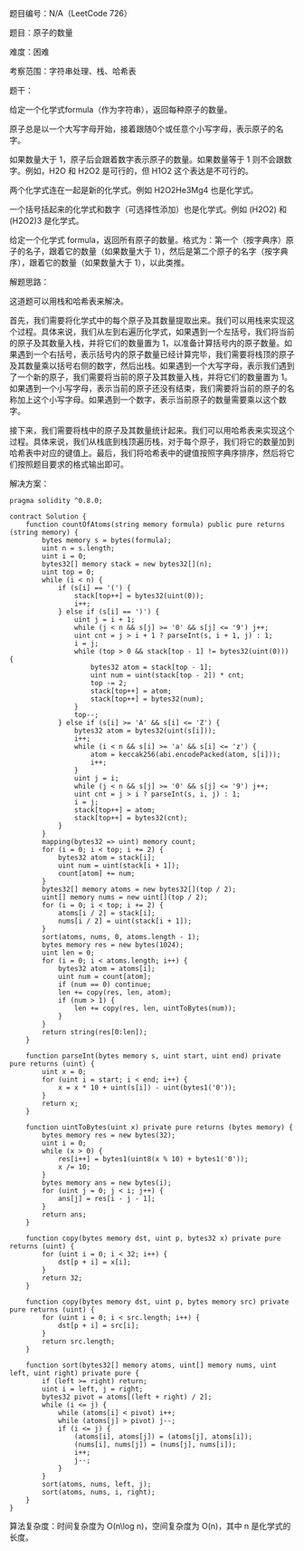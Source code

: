 题目编号：N/A（LeetCode 726）

题目：原子的数量

难度：困难

考察范围：字符串处理、栈、哈希表

题干：

给定一个化学式formula（作为字符串），返回每种原子的数量。

原子总是以一个大写字母开始，接着跟随0个或任意个小写字母，表示原子的名字。

如果数量大于 1，原子后会跟着数字表示原子的数量。如果数量等于 1 则不会跟数字。例如，H2O 和 H2O2 是可行的，但 H1O2 这个表达是不可行的。

两个化学式连在一起是新的化学式。例如 H2O2He3Mg4 也是化学式。

一个括号括起来的化学式和数字（可选择性添加）也是化学式。例如 (H2O2) 和 (H2O2)3 是化学式。

给定一个化学式 formula，返回所有原子的数量。格式为：第一个（按字典序）原子的名子，跟着它的数量（如果数量大于 1），然后是第二个原子的名字（按字典序），跟着它的数量（如果数量大于 1），以此类推。

解题思路：

这道题可以用栈和哈希表来解决。

首先，我们需要将化学式中的每个原子及其数量提取出来。我们可以用栈来实现这个过程。具体来说，我们从左到右遍历化学式，如果遇到一个左括号，我们将当前的原子及其数量入栈，并将它们的数量置为 1，以准备计算括号内的原子数量。如果遇到一个右括号，表示括号内的原子数量已经计算完毕，我们需要将栈顶的原子及其数量乘以括号右侧的数字，然后出栈。如果遇到一个大写字母，表示我们遇到了一个新的原子，我们需要将当前的原子及其数量入栈，并将它们的数量置为 1。如果遇到一个小写字母，表示当前的原子还没有结束，我们需要将当前的原子的名称加上这个小写字母。如果遇到一个数字，表示当前原子的数量需要乘以这个数字。

接下来，我们需要将栈中的原子及其数量统计起来。我们可以用哈希表来实现这个过程。具体来说，我们从栈底到栈顶遍历栈，对于每个原子，我们将它的数量加到哈希表中对应的键值上。最后，我们将哈希表中的键值按照字典序排序，然后将它们按照题目要求的格式输出即可。

解决方案：

```solidity
pragma solidity ^0.8.0;

contract Solution {
    function countOfAtoms(string memory formula) public pure returns (string memory) {
        bytes memory s = bytes(formula);
        uint n = s.length;
        uint i = 0;
        bytes32[] memory stack = new bytes32[](n);
        uint top = 0;
        while (i < n) {
            if (s[i] == '(') {
                stack[top++] = bytes32(uint(0));
                i++;
            } else if (s[i] == ')') {
                uint j = i + 1;
                while (j < n && s[j] >= '0' && s[j] <= '9') j++;
                uint cnt = j > i + 1 ? parseInt(s, i + 1, j) : 1;
                i = j;
                while (top > 0 && stack[top - 1] != bytes32(uint(0))) {
                    bytes32 atom = stack[top - 1];
                    uint num = uint(stack[top - 2]) * cnt;
                    top -= 2;
                    stack[top++] = atom;
                    stack[top++] = bytes32(num);
                }
                top--;
            } else if (s[i] >= 'A' && s[i] <= 'Z') {
                bytes32 atom = bytes32(uint(s[i]));
                i++;
                while (i < n && s[i] >= 'a' && s[i] <= 'z') {
                    atom = keccak256(abi.encodePacked(atom, s[i]));
                    i++;
                }
                uint j = i;
                while (j < n && s[j] >= '0' && s[j] <= '9') j++;
                uint cnt = j > i ? parseInt(s, i, j) : 1;
                i = j;
                stack[top++] = atom;
                stack[top++] = bytes32(cnt);
            }
        }
        mapping(bytes32 => uint) memory count;
        for (i = 0; i < top; i += 2) {
            bytes32 atom = stack[i];
            uint num = uint(stack[i + 1]);
            count[atom] += num;
        }
        bytes32[] memory atoms = new bytes32[](top / 2);
        uint[] memory nums = new uint[](top / 2);
        for (i = 0; i < top; i += 2) {
            atoms[i / 2] = stack[i];
            nums[i / 2] = uint(stack[i + 1]);
        }
        sort(atoms, nums, 0, atoms.length - 1);
        bytes memory res = new bytes(1024);
        uint len = 0;
        for (i = 0; i < atoms.length; i++) {
            bytes32 atom = atoms[i];
            uint num = count[atom];
            if (num == 0) continue;
            len += copy(res, len, atom);
            if (num > 1) {
                len += copy(res, len, uintToBytes(num));
            }
        }
        return string(res[0:len]);
    }

    function parseInt(bytes memory s, uint start, uint end) private pure returns (uint) {
        uint x = 0;
        for (uint i = start; i < end; i++) {
            x = x * 10 + uint(s[i]) - uint(bytes1('0'));
        }
        return x;
    }

    function uintToBytes(uint x) private pure returns (bytes memory) {
        bytes memory res = new bytes(32);
        uint i = 0;
        while (x > 0) {
            res[i++] = bytes1(uint8(x % 10) + bytes1('0'));
            x /= 10;
        }
        bytes memory ans = new bytes(i);
        for (uint j = 0; j < i; j++) {
            ans[j] = res[i - j - 1];
        }
        return ans;
    }

    function copy(bytes memory dst, uint p, bytes32 x) private pure returns (uint) {
        for (uint i = 0; i < 32; i++) {
            dst[p + i] = x[i];
        }
        return 32;
    }

    function copy(bytes memory dst, uint p, bytes memory src) private pure returns (uint) {
        for (uint i = 0; i < src.length; i++) {
            dst[p + i] = src[i];
        }
        return src.length;
    }

    function sort(bytes32[] memory atoms, uint[] memory nums, uint left, uint right) private pure {
        if (left >= right) return;
        uint i = left, j = right;
        bytes32 pivot = atoms[(left + right) / 2];
        while (i <= j) {
            while (atoms[i] < pivot) i++;
            while (atoms[j] > pivot) j--;
            if (i <= j) {
                (atoms[i], atoms[j]) = (atoms[j], atoms[i]);
                (nums[i], nums[j]) = (nums[j], nums[i]);
                i++;
                j--;
            }
        }
        sort(atoms, nums, left, j);
        sort(atoms, nums, i, right);
    }
}
```

算法复杂度：时间复杂度为 O(n\log n)，空间复杂度为 O(n)，其中 n 是化学式的长度。